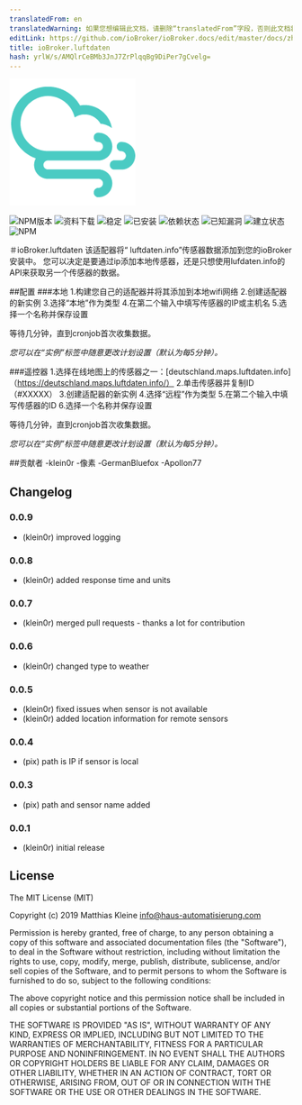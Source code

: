 ```yaml
---
translatedFrom: en
translatedWarning: 如果您想编辑此文档，请删除“translatedFrom”字段，否则此文档将再次自动翻译
editLink: https://github.com/ioBroker/ioBroker.docs/edit/master/docs/zh-cn/adapterref/iobroker.luftdaten/README.md
title: ioBroker.luftdaten
hash: yrlW/s/AMQlrCeBMb3JnJ7ZrPlqqBg9DiPer7gCvelg=
---
```

![商标](../../../en/adapterref/iobroker.luftdaten/admin/luftdaten.png)

![NPM版本](http://img.shields.io/npm/v/iobroker.luftdaten.svg)
![资料下载](https://img.shields.io/npm/dm/iobroker.luftdaten.svg)
![稳定](http://iobroker.live/badges/luftdaten-stable.svg)
![已安装](http://iobroker.live/badges/luftdaten-installed.svg)
![依赖状态](https://img.shields.io/david/klein0r/iobroker.luftdaten.svg)
![已知漏洞](https://snyk.io/test/github/klein0r/ioBroker.luftdaten/badge.svg)
![建立状态](http://img.shields.io/travis/klein0r/ioBroker.luftdaten.svg)
![NPM](https://nodei.co/npm/iobroker.luftdaten.png?downloads=true)

＃ioBroker.luftdaten
该适配器将“ luftdaten.info”传感器数据添加到您的ioBroker安装中。
您可以决定是要通过ip添加本地传感器，还是只想使用lufdaten.info的API来获取另一个传感器的数据。

##配置
###本地
1.构建您自己的适配器并将其添加到本地wifi网络
2.创建适配器的新实例
3.选择“本地”作为类型
4.在第二个输入中填写传感器的IP或主机名
5.选择一个名称并保存设置

等待几分钟，直到cronjob首次收集数据。

*您可以在“实例”标签中随意更改计划设置（默认为每5分钟）。*

###遥控器
1.选择在线地图上的传感器之一：[deutschland.maps.luftdaten.info]（https://deutschland.maps.luftdaten.info/）
2.单击传感器并复制ID（#XXXXX）
3.创建适配器的新实例
4.选择“远程”作为类型
5.在第二个输入中填写传感器的ID
6.选择一个名称并保存设置

等待几分钟，直到cronjob首次收集数据。

*您可以在“实例”标签中随意更改计划设置（默认为每5分钟）。*

##贡献者
-klein0r
-像素
-GermanBluefox
-Apollon77

## Changelog

### 0.0.9

* (klein0r) improved logging

### 0.0.8

* (klein0r) added response time and units

### 0.0.7

* (klein0r) merged pull requests - thanks a lot for contribution

### 0.0.6

* (klein0r) changed type to weather

### 0.0.5

* (klein0r) fixed issues when sensor is not available
* (klein0r) added location information for remote sensors

### 0.0.4

* (pix) path is IP if sensor is local

### 0.0.3

* (pix) path and sensor name added

### 0.0.1

* (klein0r) initial release

## License

The MIT License (MIT)

Copyright (c) 2019 Matthias Kleine <info@haus-automatisierung.com>

Permission is hereby granted, free of charge, to any person obtaining a copy
of this software and associated documentation files (the "Software"), to deal
in the Software without restriction, including without limitation the rights
to use, copy, modify, merge, publish, distribute, sublicense, and/or sell
copies of the Software, and to permit persons to whom the Software is
furnished to do so, subject to the following conditions:

The above copyright notice and this permission notice shall be included in
all copies or substantial portions of the Software.

THE SOFTWARE IS PROVIDED "AS IS", WITHOUT WARRANTY OF ANY KIND, EXPRESS OR
IMPLIED, INCLUDING BUT NOT LIMITED TO THE WARRANTIES OF MERCHANTABILITY,
FITNESS FOR A PARTICULAR PURPOSE AND NONINFRINGEMENT. IN NO EVENT SHALL THE
AUTHORS OR COPYRIGHT HOLDERS BE LIABLE FOR ANY CLAIM, DAMAGES OR OTHER
LIABILITY, WHETHER IN AN ACTION OF CONTRACT, TORT OR OTHERWISE, ARISING FROM,
OUT OF OR IN CONNECTION WITH THE SOFTWARE OR THE USE OR OTHER DEALINGS IN
THE SOFTWARE.